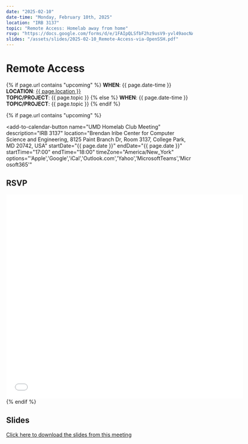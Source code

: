 ```yaml
---
date: "2025-02-10"
date-time: "Monday, February 10th, 2025"
location: "IRB 3137"
topic: "Remote Access: Homelab away from home"
rsvp: "https://docs.google.com/forms/d/e/1FAIpQLSfbF2hz9usV9-yvl49aocNAq3v1EA9BQZNe5hbpC1d_8WCKDQ/viewform?embedded=true"
slides: "/assets/slides/2025-02-10_Remote-Access-via-OpenSSH.pdf"
---
```


# Remote Access

{% if page.url contains "upcoming" %}
**WHEN**: {{ page.date-time }}\
**LOCATION**: <a href="https://iribe.umd.edu/" target="_blank">{{ page.location }}</a>\
**TOPIC/PROJECT**: {{ page.topic }}
{% else %}
**WHEN**: {{ page.date-time }}\
**TOPIC/PROJECT**: {{ page.topic }}
{% endif %}

{% if page.url contains "upcoming" %}

<script src="https://cdn.jsdelivr.net/npm/add-to-calendar-button@2" async defer></script>

<add-to-calendar-button
name="UMD Homelab Club Meeting"
description="IRB 3137"
location="Brendan Iribe Center for Computer Science and Engineering, 8125 Paint Branch Dr, Room 3137, College Park, MD 20742, USA"
startDate="{{ page.date }}"
endDate="{{ page.date }}"
startTime="17:00"
endTime="18:00"
timeZone="America/New_York"
options="'Apple','Google','iCal','Outlook.com','Yahoo','MicrosoftTeams','Microsoft365'"

> </add-to-calendar-button>

## RSVP

<iframe src="{{ page.rsvp }}" width="640" height="551" frameborder="0" marginheight="0" marginwidth="0">Loading…</iframe>
{% endif %}

## Slides

<a href="{{ page.slides }}">Click here to download the slides from this meeting</a>
